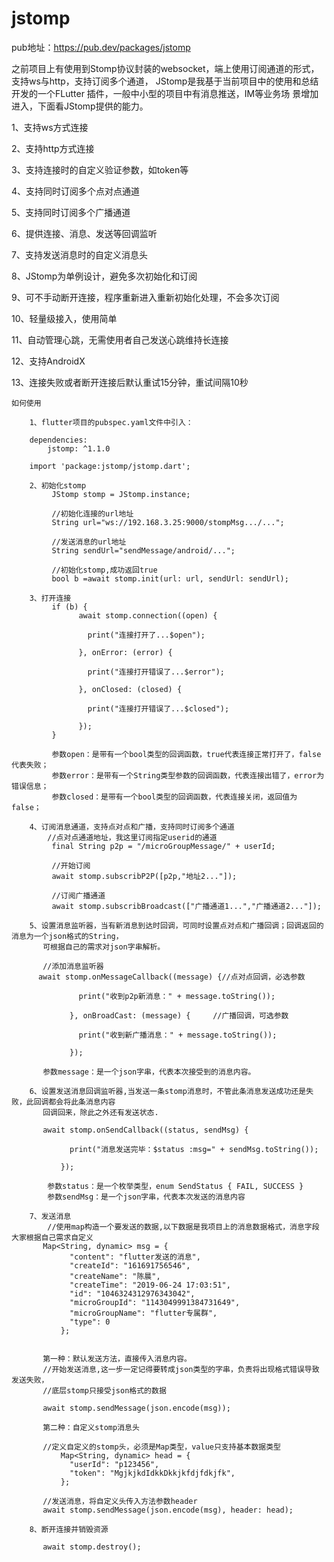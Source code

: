 # jstomp

pub地址：https://pub.dev/packages/jstomp

之前项目上有使用到Stomp协议封装的websocket，端上使用订阅通道的形式，支持ws与http，支持订阅多个通道，
JStomp是我基于当前项目中的使用和总结开发的一个FLutter 插件，一般中小型的项目中有消息推送，IM等业务场
景增加进入，下面看JStomp提供的能力。
    
1、支持ws方式连接
        
2、支持http方式连接
        
3、支持连接时的自定义验证参数，如token等
        
4、支持同时订阅多个点对点通道
        
5、支持同时订阅多个广播通道
        
6、提供连接、消息、发送等回调监听
        
7、支持发送消息时的自定义消息头
        
8、JStomp为单例设计，避免多次初始化和订阅
        
9、可不手动断开连接，程序重新进入重新初始化处理，不会多次订阅
        
10、轻量级接入，使用简单
        
11、自动管理心跳，无需使用者自己发送心跳维持长连接
        
12、支持AndroidX
        
13、连接失败或者断开连接后默认重试15分钟，重试间隔10秒
        
        
    如何使用
    
        1、flutter项目的pubspec.yaml文件中引入：
        
        dependencies:
            jstomp: ^1.1.0

        import 'package:jstomp/jstomp.dart';

        2、初始化stomp
             JStomp stomp = JStomp.instance;
             
             //初始化连接的url地址
             String url="ws://192.168.3.25:9000/stompMsg.../...";
             
             //发送消息的url地址
             String sendUrl="sendMessage/android/...";
             
             //初始化stomp,成功返回true
             bool b =await stomp.init(url: url, sendUrl: sendUrl);
             
        3、打开连接
             if (b) {
                   await stomp.connection((open) {
                   
                     print("连接打开了...$open");
                     
                   }, onError: (error) {
                   
                     print("连接打开错误了...$error");
                     
                   }, onClosed: (closed) {
                   
                     print("连接打开错误了...$closed");
                     
                   });
             }
             
             参数open：是带有一个bool类型的回调函数，true代表连接正常打开了，false代表失败；
             参数error：是带有一个String类型参数的回调函数，代表连接出错了，error为错误信息；
             参数closed：是带有一个bool类型的回调函数，代表连接关闭，返回值为false；
             
        4、订阅消息通道，支持点对点和广播，支持同时订阅多个通道
            //点对点通道地址，我这里订阅指定userid的通道
             final String p2p = "/microGroupMessage/" + userId;
             
             //开始订阅
             await stomp.subscribP2P([p2p,"地址2..."]);
             
             //订阅广播通道
             await stomp.subscribBroadcast(["广播通道1...","广播通道2..."]);
             
        5、设置消息监听器，当有新消息到达时回调，可同时设置点对点和广播回调；回调返回的消息为一个json格式的String，
           可根据自己的需求对json字串解析。
           
           //添加消息监听器
          await stomp.onMessageCallback((message) {//点对点回调，必选参数
           
                   print("收到p2p新消息：" + message.toString());
                   
                 }, onBroadCast: (message) {     //广播回调，可选参数
                 
                   print("收到新广播消息：" + message.toString());
                   
                 });
           
           参数message：是一个json字串，代表本次接受到的消息内容。
                 
        6、设置发送消息回调监听器,当发送一条stomp消息时，不管此条消息发送成功还是失败，此回调都会将此条消息内容
           回调回来，除此之外还有发送状态.
           
           await stomp.onSendCallback((status, sendMsg) {
            
                 print("消息发送完毕：$status :msg=" + sendMsg.toString());
                 
               });
            
            参数status：是一个枚举类型，enum SendStatus { FAIL, SUCCESS }
            参数sendMsg：是一个json字串，代表本次发送的消息内容
            
        7、发送消息
            //使用map构造一个要发送的数据,以下数据是我项目上的消息数据格式，消息字段大家根据自己需求自定义
           Map<String, dynamic> msg = {
                 "content": "flutter发送的消息",
                 "createId": "161691756546",
                 "createName": "陈晨",
                 "createTime": "2019-06-24 17:03:51",
                 "id": "1046324312976343042",
                 "microGroupId": "1143049991384731649",
                 "microGroupName": "flutter专属群",
                 "type": 0
               };
           
               
           第一种：默认发送方法，直接传入消息内容。
           //开始发送消息,这一步一定记得要转成json类型的字串，负责将出现格式错误导致发送失败，
           //底层stomp只接受json格式的数据
           
           await stomp.sendMessage(json.encode(msg)); 
           
           第二种：自定义stomp消息头
           
           //定义自定义的stomp头，必须是Map类型，value只支持基本数据类型
               Map<String, dynamic> head = {
                 "userId": "p123456",
                 "token": "MgjkjkdIdkkDkkjkfdjfdkjfk",
               };
           
           //发送消息，将自定义头传入方法参数header
           await stomp.sendMessage(json.encode(msg), header: head);
           
        8、断开连接并销毁资源
            
           await stomp.destroy();




